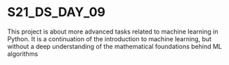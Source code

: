 # S21_DS_DAY_09
This project is about more advanced tasks related to machine learning in Python. It is a continuation of the introduction to machine learning, but without a deep understanding of the mathematical foundations behind ML algorithms

